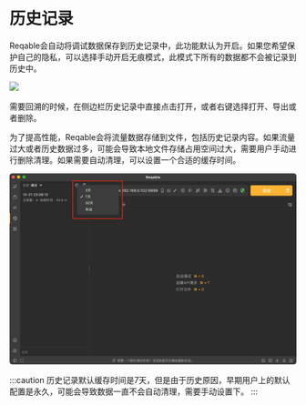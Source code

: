 # 历史记录

Reqable会自动将调试数据保存到历史记录中，此功能默认为开启。如果您希望保护自己的隐私，可以选择手动开启无痕模式，此模式下所有的数据都不会被记录到历史中。

![](arts/autosave_01.png)

需要回溯的时候，在侧边栏历史记录中直接点击打开，或者右键选择打开、导出或者删除。

为了提高性能，Reqable会将流量数据存储到文件，包括历史记录内容。如果流量过大或者历史数据过多，可能会导致本地文件存储占用空间过大，需要用户手动进行删除清理。如果需要自动清理，可以设置一个合适的缓存时间。

![](arts/autosave_02.png)

:::caution
历史记录默认缓存时间是7天，但是由于历史原因，早期用户上的默认配置是永久，可能会导致数据一直不会自动清理，需要手动设置下。
:::